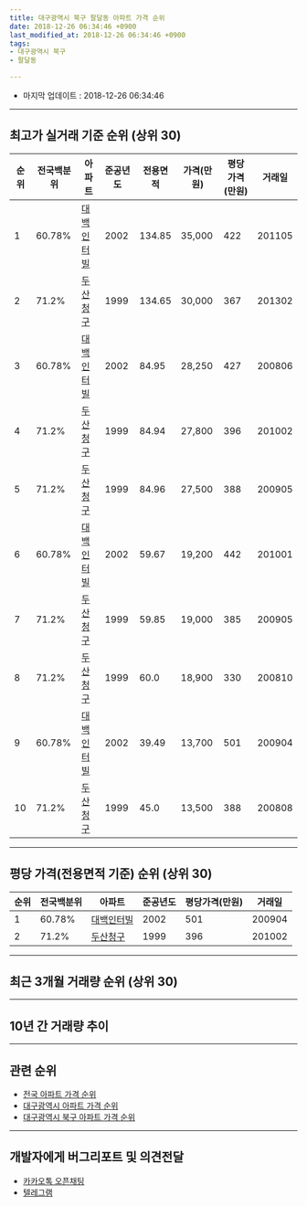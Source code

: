 ```yaml
---
title: 대구광역시 북구 팔달동 아파트 가격 순위
date: 2018-12-26 06:34:46 +0900
last_modified_at: 2018-12-26 06:34:46 +0900
tags:
- 대구광역시 북구
- 팔달동

---
```


* 마지막 업데이트 : 2018-12-26 06:34:46

---

## 최고가 실거래 기준 순위 (상위 30)


|순위|전국백분위|아파트|준공년도|전용면적|가격(만원)|평당가격(만원)|거래일|
|---|---|---|---|---|---|---|---|
|1|60.78%|[대백인터빌](https://search.naver.com/search.naver?query=%EB%8C%80%EA%B5%AC%EA%B4%91%EC%97%AD%EC%8B%9C+%EB%B6%81%EA%B5%AC+%ED%8C%94%EB%8B%AC%EB%8F%99+%EB%8C%80%EB%B0%B1%EC%9D%B8%ED%84%B0%EB%B9%8C)|2002|134.85|35,000|422|201105|
|2|71.2%|[두산청구](https://search.naver.com/search.naver?query=%EB%8C%80%EA%B5%AC%EA%B4%91%EC%97%AD%EC%8B%9C+%EB%B6%81%EA%B5%AC+%ED%8C%94%EB%8B%AC%EB%8F%99+%EB%91%90%EC%82%B0%EC%B2%AD%EA%B5%AC)|1999|134.65|30,000|367|201302|
|3|60.78%|[대백인터빌](https://search.naver.com/search.naver?query=%EB%8C%80%EA%B5%AC%EA%B4%91%EC%97%AD%EC%8B%9C+%EB%B6%81%EA%B5%AC+%ED%8C%94%EB%8B%AC%EB%8F%99+%EB%8C%80%EB%B0%B1%EC%9D%B8%ED%84%B0%EB%B9%8C)|2002|84.95|28,250|427|200806|
|4|71.2%|[두산청구](https://search.naver.com/search.naver?query=%EB%8C%80%EA%B5%AC%EA%B4%91%EC%97%AD%EC%8B%9C+%EB%B6%81%EA%B5%AC+%ED%8C%94%EB%8B%AC%EB%8F%99+%EB%91%90%EC%82%B0%EC%B2%AD%EA%B5%AC)|1999|84.94|27,800|396|201002|
|5|71.2%|[두산청구](https://search.naver.com/search.naver?query=%EB%8C%80%EA%B5%AC%EA%B4%91%EC%97%AD%EC%8B%9C+%EB%B6%81%EA%B5%AC+%ED%8C%94%EB%8B%AC%EB%8F%99+%EB%91%90%EC%82%B0%EC%B2%AD%EA%B5%AC)|1999|84.96|27,500|388|200905|
|6|60.78%|[대백인터빌](https://search.naver.com/search.naver?query=%EB%8C%80%EA%B5%AC%EA%B4%91%EC%97%AD%EC%8B%9C+%EB%B6%81%EA%B5%AC+%ED%8C%94%EB%8B%AC%EB%8F%99+%EB%8C%80%EB%B0%B1%EC%9D%B8%ED%84%B0%EB%B9%8C)|2002|59.67|19,200|442|201001|
|7|71.2%|[두산청구](https://search.naver.com/search.naver?query=%EB%8C%80%EA%B5%AC%EA%B4%91%EC%97%AD%EC%8B%9C+%EB%B6%81%EA%B5%AC+%ED%8C%94%EB%8B%AC%EB%8F%99+%EB%91%90%EC%82%B0%EC%B2%AD%EA%B5%AC)|1999|59.85|19,000|385|200905|
|8|71.2%|[두산청구](https://search.naver.com/search.naver?query=%EB%8C%80%EA%B5%AC%EA%B4%91%EC%97%AD%EC%8B%9C+%EB%B6%81%EA%B5%AC+%ED%8C%94%EB%8B%AC%EB%8F%99+%EB%91%90%EC%82%B0%EC%B2%AD%EA%B5%AC)|1999|60.0|18,900|330|200810|
|9|60.78%|[대백인터빌](https://search.naver.com/search.naver?query=%EB%8C%80%EA%B5%AC%EA%B4%91%EC%97%AD%EC%8B%9C+%EB%B6%81%EA%B5%AC+%ED%8C%94%EB%8B%AC%EB%8F%99+%EB%8C%80%EB%B0%B1%EC%9D%B8%ED%84%B0%EB%B9%8C)|2002|39.49|13,700|501|200904|
|10|71.2%|[두산청구](https://search.naver.com/search.naver?query=%EB%8C%80%EA%B5%AC%EA%B4%91%EC%97%AD%EC%8B%9C+%EB%B6%81%EA%B5%AC+%ED%8C%94%EB%8B%AC%EB%8F%99+%EB%91%90%EC%82%B0%EC%B2%AD%EA%B5%AC)|1999|45.0|13,500|388|200808|


---

## 평당 가격(전용면적 기준) 순위 (상위 30)


|순위|전국백분위|아파트|준공년도|평당가격(만원)|거래일|
|---|---|---|---|---|---|
|1|60.78%|[대백인터빌](https://search.naver.com/search.naver?query=%EB%8C%80%EA%B5%AC%EA%B4%91%EC%97%AD%EC%8B%9C+%EB%B6%81%EA%B5%AC+%ED%8C%94%EB%8B%AC%EB%8F%99+%EB%8C%80%EB%B0%B1%EC%9D%B8%ED%84%B0%EB%B9%8C)|2002|501|200904|
|2|71.2%|[두산청구](https://search.naver.com/search.naver?query=%EB%8C%80%EA%B5%AC%EA%B4%91%EC%97%AD%EC%8B%9C+%EB%B6%81%EA%B5%AC+%ED%8C%94%EB%8B%AC%EB%8F%99+%EB%91%90%EC%82%B0%EC%B2%AD%EA%B5%AC)|1999|396|201002|


---

## 최근 3개월 거래량 순위 (상위 30)


<div style="width:100%;">
    <canvas id="deal_count_ranking" height="250"></canvas>
</div>


<script>
new Chart(document.getElementById("deal_count_ranking"), {
    type: 'horizontalBar',
    data: {
        labels: ['두산청구', '대백인터빌'],
        datasets: [{
            label: '실거래 수',
            data: [5, 1],
            borderColor: "rgba(255, 0, 128, 1)",
            backgroundColor: "rgba(255, 0, 128, 0.5)",
            fill: false,
        }]
    },
    options: {
        responsive: true,
        title: {
            display: true,
            text: '최근 3개월 거래량 순위'
        },
        tooltips: {
            mode: 'index',
            intersect: false,
            callbacks: {
                title: function(tooltipItems, data) {
                    return "실거래 수:";
                },
                label: function(tooltipItem, data) {
                    return data.labels[tooltipItem.index] + ": " + tooltipItem.xLabel;
                }
            }
        },
        hover: {
            mode: 'nearest',
            intersect: true
        },
        scales: {
            xAxes: [{
                display: true,
                scaleLabel: {
                    display: true,
                    labelString: '실거래 수'
                },
                ticks: {
                    suggestedMin: 0,
                }
            }],
            yAxes: [{
                display: true,
                ticks: {
                    autoSkip: false,
                    callback: function(value, index, values) {
                        if (value.length > 15)
                            return value.substr(0, 13) + "...";
                        else
                            return value;
                    }
                },
                scaleLabel: {
                    display: false,
                }
            }]
        }
    }
});

</script>


---

## 10년 간 거래량 추이


<div style="width:100%;">
    <canvas id="deal_progress" height="250"></canvas>
</div>

<script>
new Chart(document.getElementById("deal_progress"), {
    type: 'line',
    data: {
        labels: ['200812','200901','200902','200903','200904','200905','200906','200907','200908','200909','200910','200911','200912','201001','201002','201003','201004','201005','201006','201007','201008','201009','201010','201011','201012','201101','201102','201103','201104','201105','201106','201107','201108','201109','201110','201111','201112','201201','201202','201203','201204','201205','201206','201207','201208','201209','201210','201211','201212','201301','201302','201303','201304','201305','201306','201307','201308','201309','201310','201311','201312','201401','201402','201403','201404','201405','201406','201407','201408','201409','201410','201411','201412','201501','201502','201503','201504','201505','201506','201507','201508','201509','201510','201511','201512','201601','201602','201603','201604','201605','201606','201607','201608','201609','201610','201611','201612','201701','201702','201703','201704','201705','201706','201707','201708','201709','201710','201711','201712','201801','201802','201803','201804','201805','201806','201807','201808','201809','201810','201811','201812'],
        datasets: [{
            label: '실거래 수',
            pointRadius: 1,
            data: [2, 7, 3, 3, 4, 11, 14, 2, 15, 9, 5, 6, 8, 11, 13, 11, 12, 10, 7, 11, 10, 11, 12, 10, 20, 16, 10, 16, 15, 11, 13, 8, 5, 10, 14, 8, 5, 6, 13, 2, 9, 10, 11, 4, 3, 9, 7, 12, 10, 5, 9, 17, 19, 12, 13, 14, 9, 10, 8, 8, 3, 4, 8, 15, 6, 10, 8, 7, 9, 16, 14, 7, 9, 11, 17, 17, 18, 8, 8, 4, 6, 7, 7, 5, 1, 4, 4, 6, 3, 3, 5, 2, 4, 3, 12, 4, 3, 7, 7, 7, 8, 8, 13, 8, 3, 11, 5, 8, 9, 7, 2, 10, 8, 6, 6, 9, 13, 10, 5, 1, 0],
            borderColor: "rgba(255, 201, 14, 1)",
            backgroundColor: "rgba(255, 201, 14, 0.5)",
            fill: true,
        }]
    },
    options: {
        responsive: true,
        title: {
            display: true,
            text: '10년간 거래량 추이'
        },
        tooltips: {
            mode: 'index',
            intersect: false,
        },
        hover: {
            mode: 'nearest',
            intersect: true
        },
        scales: {
            xAxes: [{
                display: true,
                scaleLabel: {
                    display: true,
                    labelString: '년/월'
                }
            }],
            yAxes: [{
                display: true,
                ticks: {
                    suggestedMin: 0,
                },
                scaleLabel: {
                    display: true,
                    labelString: '실거래 수'
                }
            }]
        }
    }
});

</script>


---

## 관련 순위

- [전국 아파트 가격 순위](https://inasie.github.io/apt-ranking/전국)
- [대구광역시 아파트 가격 순위](https://inasie.github.io/apt-ranking/대구광역시)
- [대구광역시 북구 아파트 가격 순위](https://inasie.github.io/apt-ranking/대구광역시-북구)


---

## 개발자에게 버그리포트 및 의견전달

- [카카오톡 오픈채팅](https://open.kakao.com/o/gLJUAP4)
- [텔레그램](https://t.me/inasie)

